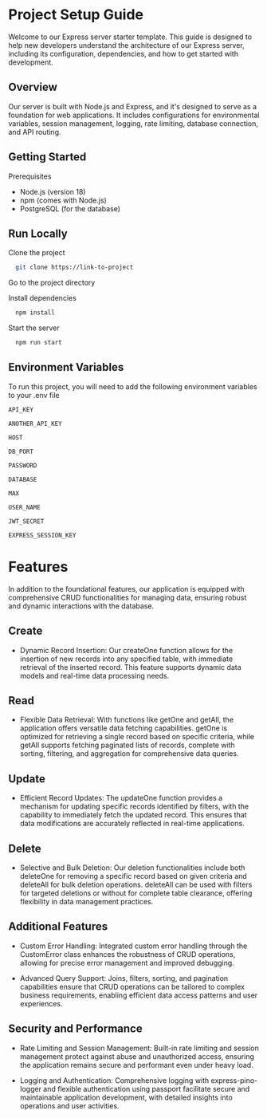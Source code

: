 # **Project Setup Guide**

Welcome to our Express server starter template. This guide is designed to help new developers understand the architecture of our Express server, including its configuration, dependencies, and how to get started with development.

## Overview

Our server is built with Node.js and Express, and it's designed to serve as a foundation for web applications. It includes configurations for environmental variables, session management, logging, rate limiting, database connection, and API routing.

## Getting Started

Prerequisites

- Node.js (version 18)   
- npm (comes with Node.js)
- PostgreSQL (for the database)

## Run Locally

Clone the project

```bash
  git clone https://link-to-project
```

Go to the project directory

Install dependencies

```bash
  npm install
```

Start the server

```bash
  npm run start
```

## Environment Variables

To run this project, you will need to add the following environment variables to your .env file

`API_KEY`

`ANOTHER_API_KEY`

`HOST`

`DB_PORT`

`PASSWORD`

`DATABASE`

`MAX`

`USER_NAME`

`JWT_SECRET`

`EXPRESS_SESSION_KEY`

# __Features__

In addition to the foundational features, our application is equipped with comprehensive CRUD functionalities for managing data, ensuring robust and dynamic interactions with the database.

## Create
- Dynamic Record Insertion: Our createOne function allows for the insertion of new records into any specified table, with immediate retrieval of the inserted record. This feature supports dynamic data models and real-time data processing needs.

## Read
- Flexible Data Retrieval: With functions like getOne and getAll, the application offers versatile data fetching capabilities. getOne is optimized for retrieving a single record based on specific criteria, while getAll supports fetching paginated lists of records, complete with sorting, filtering, and aggregation for comprehensive data queries.

## Update
- Efficient Record Updates: The updateOne function provides a mechanism for updating specific records identified by filters, with the capability to immediately fetch the updated record. This ensures that data modifications are accurately reflected in real-time applications.

## Delete
- Selective and Bulk Deletion: Our deletion functionalities include both deleteOne for removing a specific record based on given criteria and deleteAll for bulk deletion operations. deleteAll can be used with filters for targeted deletions or without for complete table clearance, offering flexibility in data management practices.

## Additional Features
- Custom Error Handling: Integrated custom error handling through the CustomError class enhances the robustness of CRUD operations, allowing for precise error management and improved debugging.

- Advanced Query Support: Joins, filters, sorting, and pagination capabilities ensure that CRUD operations can be tailored to complex business requirements, enabling efficient data access patterns and user experiences.

## Security and Performance
- Rate Limiting and Session Management: Built-in rate limiting and session management protect against abuse and unauthorized access, ensuring the application remains secure and performant even under heavy load.

- Logging and Authentication: Comprehensive logging with express-pino-logger and flexible authentication using passport facilitate secure and maintainable application development, with detailed insights into operations and user activities.

